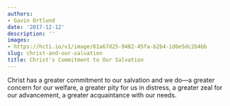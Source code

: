 ```yaml
---
authors:
- Gavin Ortlund
date: '2017-12-12'
description: ''
images:
- https://hcti.io/v1/image/61a67d25-9482-45fa-b2b4-1d6e5dc2b4bb
slug: christ-and-our-salvation
title: Christ's Commitment to Our Salvation
---
```


Christ has a greater commitment to our salvation and we do—a greater concern for our welfare, a greater pity for us in distress, a greater zeal for our advancement, a greater acquaintance with our needs.